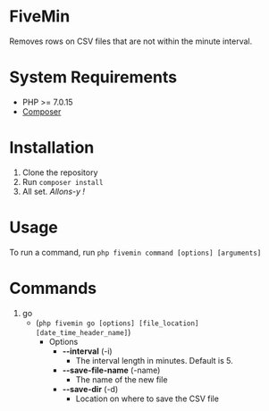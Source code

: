 # FiveMin
Removes rows on CSV files that are not within the minute interval.

# System Requirements
 * PHP >= 7.0.15
 * [Composer](https://getcomposer.org)

# Installation
1. Clone the repository
2. Run `composer install`
3. All set. *Allons-y !*

# Usage
To run a command, run `php fivemin command [options] [arguments]`

# Commands
1. go
    * (`php fivemin go [options] [file_location] [date_time_header_name]`)
      * Options
        * **--interval** (-i)
          * The interval length in minutes. Default is 5.
        * **--save-file-name** (-name)
          * The name of the new file
        * **--save-dir** (-d)
          * Location on where to save the CSV file
